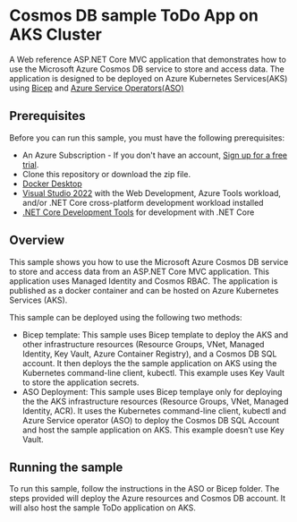 # Cosmos DB sample ToDo App on AKS Cluster

A Web reference ASP.NET Core MVC application that demonstrates how to use the Microsoft Azure Cosmos DB service to store and access data. The application is designed to be deployed on Azure Kubernetes Services(AKS) using [Bicep](https://docs.microsoft.com/en-us/azure/azure-resource-manager/bicep/overview?tabs=bicep) and [Azure Service Operators(ASO)](https://devblogs.microsoft.com/cse/2021/11/11/azure-service-operators-a-kubernetes-native-way-of-deploying-azure-resources/)


## Prerequisites

Before you can run this sample, you must have the following prerequisites:
* An Azure Subscription - If you don't have an account, [Sign up for a free trial](https://azure.microsoft.com/en-us/free/).
* Clone this repository or download the zip file.
* [Docker Desktop](https://docs.docker.com/desktop/)
* [Visual Studio 2022](https://visualstudio.microsoft.com/downloads) with the Web Development, Azure Tools workload, and/or .NET Core cross-platform development workload installed
* [.NET Core Development Tools](https://dotnet.microsoft.com/download/dotnet-core/) for development with .NET Core

## Overview

This sample shows you how to use the Microsoft Azure Cosmos DB service to store and access data from an ASP.NET Core MVC application. This application uses Managed Identity and Cosmos RBAC. The application is published as a docker container and can be hosted on Azure Kubernetes Services (AKS).

This sample can be deployed using the following two methods:

* Bicep template: This sample uses Bicep template to deploy the AKS and other infrastructure resources (Resource Groups, VNet, Managed Identity, Key Vault, Azure Container Registry), and a Cosmos DB SQL account. It then deploys the the sample application on AKS using the Kubernetes command-line client, kubectl. This example uses Key Vault to store the application secrets.
* ASO Deployment: This sample uses Bicep templaye only for deploying the the AKS infrastructure resources (Resource Groups, VNet, Managed Identity, ACR). It uses the Kubernetes command-line client, kubectl and Azure Service operator (ASO) to deploy the Cosmos DB SQL Account and host the sample application on AKS. This example doesn’t use Key Vault.

## Running the sample 
To run this sample, follow the instructions in the ASO or Bicep folder. The steps provided will deploy the Azure resources and Cosmos DB account. It will also host the sample ToDo application on AKS.